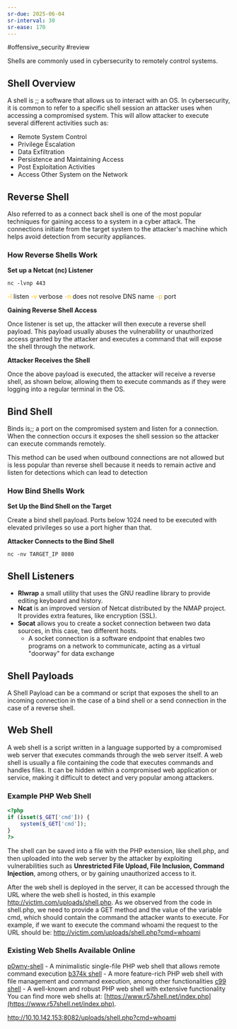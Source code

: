 ```yaml
---
sr-due: 2025-06-04
sr-interval: 30
sr-ease: 170
---
```

#offensive_security
#review 

Shells are commonly used in cybersecurity to remotely control systems. 

## Shell Overview

A shell is ;; a software that allows us to interact with an OS. In cybersecurity, it is common to refer to a specific shell session an attacker uses when accessing a compromised system. This will allow attacker to execute several different activities such as:

- Remote System Control
- Privilege Escalation
- Data Exfiltration
- Persistence and Maintaining Access
- Post Exploitation Activities
- Access Other System on the Network

## Reverse Shell

Also referred to as a connect back shell is one of the most popular techniques for gaining access to a system in a cyber attack. The connections initiate from the target system to the attacker's machine which helps avoid detection from security appliances.

### How Reverse Shells Work

**Set up a Netcat (nc) Listener**

```
nc -lvnp 443
```

<span style="color:rgb(255, 192, 0)">-l</span> listen
<span style="color:rgb(255, 192, 0)">-v</span> verbose
<span style="color:rgb(255, 192, 0)">-n</span> does not resolve DNS name
<span style="color:rgb(255, 192, 0)">-p</span> port

**Gaining Reverse Shell Access**

Once listener is set up, the attacker will then execute a reverse shell payload. This payload usually abuses the vulnerability or unauthorized access granted by the attacker and executes a command that will expose the shell through the network.

**Attacker Receives the Shell**

Once the above payload is executed, the attacker will receive a reverse shell, as shown below, allowing them to execute commands as if they were logging into a regular terminal in the OS.

## Bind Shell

Binds is;; a port on the compromised system and listen for a connection. When the connection occurs it exposes the shell session so the attacker can execute commands remotely.

This method can be used when outbound connections are not allowed but is less popular than reverse shell because it needs to remain active and listen for detections which can lead to detection

### How Bind Shells Work

**Set Up the Bind Shell on the Target**

Create a bind shell payload. Ports below 1024 need to be executed with elevated privileges so use a port higher than that. 

**Attacker Connects to the Bind Shell**

```
nc -nv TARGET_IP 8080
```

## Shell Listeners

- **Rlwrap** a small utility that uses the GNU readline library to provide editing keyboard and history.
- **Ncat**  is an improved version of Netcat distributed by the NMAP project. It provides extra features, like encryption (SSL).
- **Socat** allows you to create a socket connection between two data sources, in this case, two different hosts.
	- A socket connection is a software endpoint that enables two programs on a network to communicate, acting as a virtual "doorway" for data exchange



## Shell Payloads

A Shell Payload can be a command or script that exposes the shell to an incoming connection in the case of a bind shell or a send connection in the case of a reverse shell.

## Web Shell

A web shell is a script written in a language supported by a compromised web server that executes commands through the web server itself. A web shell is usually a file containing the code that executes commands and handles files. It can be hidden within a compromised web application or service, making it difficult to detect and very popular among attackers.

### Example PHP Web Shell


```php
<?php
if (isset($_GET['cmd'])) {
    system($_GET['cmd']);
}
?>
```


The shell can be saved into a file with the PHP extension, like shell.php, and then uploaded into the web server by the attacker by exploiting vulnerabilities such as **Unrestricted File Upload, File Inclusion, Command Injection**, among others, or by gaining unauthorized access to it. 

After the web shell is deployed in the server, it can be accessed through the URL where the web shell is hosted, in this example http://victim.com/uploads/shell.php. As we observed from the code in shell.php, we need to provide a GET method and the value of the variable cmd, which should contain the command the attacker wants to execute. For example, if we want to execute the command whoami the request to the URL should be:
http://victim.com/uploads/shell.php?cmd=whoami

### Existing Web Shells Available Online

[p0wny-shell](https://github.com/flozz/p0wny-shell) - A minimalistic single-file PHP web shell that allows remote command execution
[b374k shell](https://github.com/b374k/b374k) - A more feature-rich PHP web shell with file management and command execution, among other functionalities
[c99 shell](https://www.r57shell.net/single.php?id=13) - A well-known and robust PHP web shell with extensive functionality
You can find more web shells at: [https://www.r57shell.net/index.php](https://www.r57shell.net/index.php).


http://10.10.142.153:8082/uploads/shell.php?cmd=whoami